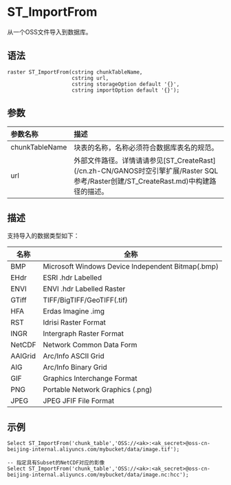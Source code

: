 # ST\_ImportFrom

从一个OSS文件导入到数据库。

## 语法

```
raster ST_ImportFrom(cstring chunkTableName, 
                     cstring url, 
                     cstring storageOption default '{}',
                     cstring importOption default '{}');
```

## 参数

|参数名称|描述|
|:---|:-|
|chunkTableName|块表的名称，名称必须符合数据库表名的规范。|
|u​rl|外部文件路径。详情请请参见[ST\_CreateRast](/cn.zh-CN/GANOS时空引擎扩展/Raster SQL参考/R​aster创建/ST_CreateRast.md)中构建路径的描述。|

## 描述

支持导入的数据类型如下：

|名称|全称|
|--|--|
|BMP|Microsoft Windows Device Independent Bitmap\(.bmp\)|
|EHdr|ESRI .hdr Labelled|
|ENVI|ENVI .hdr Labelled Raster|
|GTiff|TIFF/BigTIFF/GeoTIFF\(.tif\)|
|HFA|Erdas Imagine .img|
|RST|Idrisi Raster Format|
|INGR|Intergraph Raster Format|
|NetCDF|Network Common Data Form|
|AAIGrid|Arc/Info ASCII Grid|
|AIG|Arc/Info Binary Grid|
|GIF|Graphics Interchange Format|
|PNG|Portable Network Graphics \(.png\)|
|JPEG|JPEG JFIF File Format|

## 示例

```
Select ST_ImportFrom('chunk_table','OSS://<ak>:<ak_secret>@oss-cn-beijing-internal.aliyuncs.com/mybucket/data/image.tif');

-- 指定具有Subset的NetCDF对应的影像
Select ST_ImportFrom('chunk_table','OSS://<ak>:<ak_secret>@oss-cn-beijing-internal.aliyuncs.com/mybucket/data/image.nc:hcc');
```

